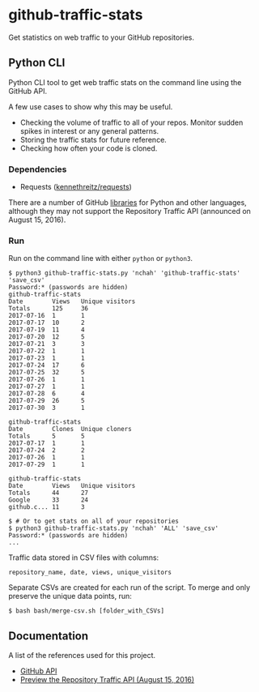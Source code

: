 # github-traffic-stats

Get statistics on web traffic to your GitHub repositories.

## Python CLI

Python CLI tool to get web traffic stats on the command line using the GitHub API.

A few use cases to show why this may be useful.

- Checking the volume of traffic to all of your repos. Monitor sudden spikes in interest or any general patterns.
- Storing the traffic stats for future reference.
- Checking how often your code is cloned.


### Dependencies

- Requests ([kennethreitz/requests](https://github.com/kennethreitz/requests))

There are a number of GitHub [libraries](https://developer.github.com/libraries/) for Python and other languages, although they may not support the Repository Traffic API (announced on August 15, 2016).

### Run

Run on the command line with either `python` or `python3`.

```
$ python3 github-traffic-stats.py 'nchah' 'github-traffic-stats' 'save_csv'
Password:* (passwords are hidden)
github-traffic-stats
Date        Views   Unique visitors
Totals      125     36
2017-07-16  1       1
2017-07-17  10      2
2017-07-19  11      4
2017-07-20  12      5
2017-07-21  3       3
2017-07-22  1       1
2017-07-23  1       1
2017-07-24  17      6
2017-07-25  32      5
2017-07-26  1       1
2017-07-27  1       1
2017-07-28  6       4
2017-07-29  26      5
2017-07-30  3       1

github-traffic-stats
Date        Clones  Unique cloners
Totals      5       5
2017-07-17  1       1
2017-07-24  2       2
2017-07-26  1       1
2017-07-29  1       1

github-traffic-stats
Date        Views   Unique visitors
Totals      44      27
Google      33      24
github.c... 11      3

$ # Or to get stats on all of your repositories
$ python3 github-traffic-stats.py 'nchah' 'ALL' 'save_csv'
Password:* (passwords are hidden)
...

```

Traffic data stored in CSV files with columns:
```
repository_name, date, views, unique_visitors
```

Separate CSVs are created for each run of the script.
To merge and only preserve the unique data points, run:

```
$ bash bash/merge-csv.sh [folder_with_CSVs]
```


## Documentation

A list of the references used for this project.

- [GitHub API](https://developer.github.com/v3/)
- [Preview the Repository Traffic API (August 15, 2016)](https://developer.github.com/changes/2016-08-15-traffic-api-preview/)

